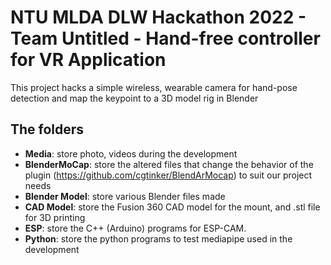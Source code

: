 # NTU MLDA DLW Hackathon 2022 - Team Untitled - Hand-free controller for VR Application

This project hacks a simple wireless, wearable camera for hand-pose detection and map the keypoint to a 3D model rig in Blender

## The folders
- **Media**: store photo, videos during the development
- **BlenderMoCap**: store the altered files that change the behavior of the plugin (https://github.com/cgtinker/BlendArMocap) to suit our project needs
- **Blender Model**: store various Blender files made
- **CAD Model**: store the Fusion 360 CAD model for the mount, and .stl file for 3D printing
- **ESP**: store the C++ (Arduino) programs for ESP-CAM.
- **Python**: store the python programs to test mediapipe used in the development
